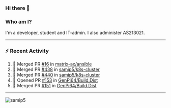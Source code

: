 ### Hi there 👋

### Who am I?
I'm a developer, student and IT-admin. I also administer AS213021.

---
### :zap: Recent Activity
<!--START_SECTION:activity-->
1. 🎉 Merged PR [#16](https://github.com/matrix-ax/ansible/pull/16) in [matrix-ax/ansible](https://github.com/matrix-ax/ansible)
2. 🎉 Merged PR [#438](https://github.com/samip5/k8s-cluster/pull/438) in [samip5/k8s-cluster](https://github.com/samip5/k8s-cluster)
3. 🎉 Merged PR [#440](https://github.com/samip5/k8s-cluster/pull/440) in [samip5/k8s-cluster](https://github.com/samip5/k8s-cluster)
4. 💪 Opened PR [#153](https://github.com/GenPi64/Build.Dist/pull/153) in [GenPi64/Build.Dist](https://github.com/GenPi64/Build.Dist)
5. 🎉 Merged PR [#151](https://github.com/GenPi64/Build.Dist/pull/151) in [GenPi64/Build.Dist](https://github.com/GenPi64/Build.Dist)
<!--END_SECTION:activity-->
---

<img align="center" src="https://github-readme-stats.vercel.app/api?username=samip5&show_icons=true" alt="samip5" />

